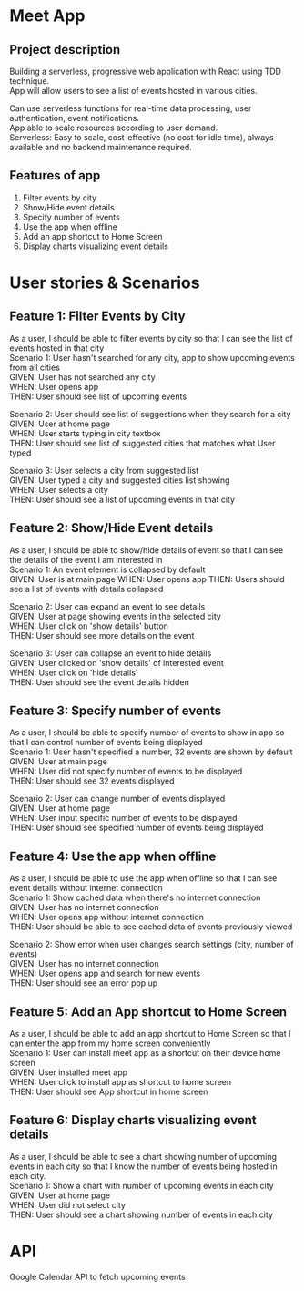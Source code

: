 # Meet App  
## Project description  
Building a serverless, progressive web application with React using TDD technique.  
App will allow users to see a list of events hosted in various cities.  
  
Can use serverless functions for real-time data processing, user authentication, event notifications.  
App able to scale resources according to user demand.  
Serverless: Easy to scale, cost-effective (no cost for idle time), always available and no backend maintenance required.  

## Features of app  
1) Filter events by city  
2) Show/Hide event details  
3) Specify number of events  
4) Use the app when offline  
5) Add an app shortcut to Home Screen  
6) Display charts visualizing event details  

# User stories & Scenarios  
## Feature 1: Filter Events by City  
As a user, I should be able to filter events by city so that I can see the list of events hosted in that city  
Scenario 1: User hasn't searched for any city, app to show upcoming events from all cities  
GIVEN: User has not searched any city  
WHEN: User opens app  
THEN: User should see list of upcoming events  
  
Scenario 2: User should see list of suggestions when they search for a city  
GIVEN: User at home page  
WHEN: User starts typing in city textbox  
THEN: User should see list of suggested cities that matches what User typed  
  
Scenario 3: User selects a city from suggested list   
GIVEN: User typed a city and suggested cities list showing   
WHEN: User selects a city   
THEN: User should see a list of upcoming events in that city  

## Feature 2: Show/Hide Event details  
As a user, I should be able to show/hide details of event so that I can see the details of the event I am interested in  
Scenario 1: An event element is collapsed by default  
GIVEN: User is at main page
WHEN: User opens app
THEN: Users should see a list of events with details collapsed  
  
Scenario 2: User can expand an event to see details  
GIVEN: User at page showing events in the selected city  
WHEN: User click on 'show details' button  
THEN: User should see more details on the event  
  
Scenario 3: User can collapse an event to hide details  
GIVEN: User clicked on 'show details' of interested event  
WHEN: User click on 'hide details'   
THEN: User should see the event details hidden  
   
## Feature 3: Specify number of events  
As a user, I should be able to specify number of events to show in app so that I can control number of events being displayed   
Scenario 1: User hasn't specified a number, 32 events are shown by default  
GIVEN: User at main page  
WHEN: User did not specify number of events to be displayed  
THEN: User should see 32 events displayed  
  
Scenario 2: User can change number of events displayed  
GIVEN: User at home page  
WHEN: User input specific number of events to be displayed  
THEN: User should see specified number of events being displayed  
  
## Feature 4: Use the app when offline  
As a user, I should be able to use the app when offline so that I can see event details without internet connection  
Scenario 1: Show cached data when there's no internet connection  
GIVEN: User has no internet connection  
WHEN: User opens app without internet connection  
THEN: User should be able to see cached data of events previously viewed   
  
Scenario 2: Show error when user changes search settings (city, number of events)  
GIVEN: User has no internet connection  
WHEN: User opens app and search for new events  
THEN: User should see an error pop up   
  
## Feature 5: Add an App shortcut to Home Screen
As a user, I should be able to add an app shortcut to Home Screen so that I can enter the app from my home screen conveniently  
Scenario 1: User can install meet app as a shortcut on their device home screen  
GIVEN: User installed meet app  
WHEN: User click to install app as shortcut to home screen   
THEN: User should see App shortcut in home screen  
   
## Feature 6: Display charts visualizing event details  
As a user, I should be able to see a chart showing number of upcoming events in each city so that I know the number of events being hosted in each city.  
Scenario 1: Show a chart with number of upcoming events in each city  
GIVEN: User at home page  
WHEN: User did not select city  
THEN: User should see a chart showing number of events in each city  
  
# API   
Google Calendar API to fetch upcoming events   

